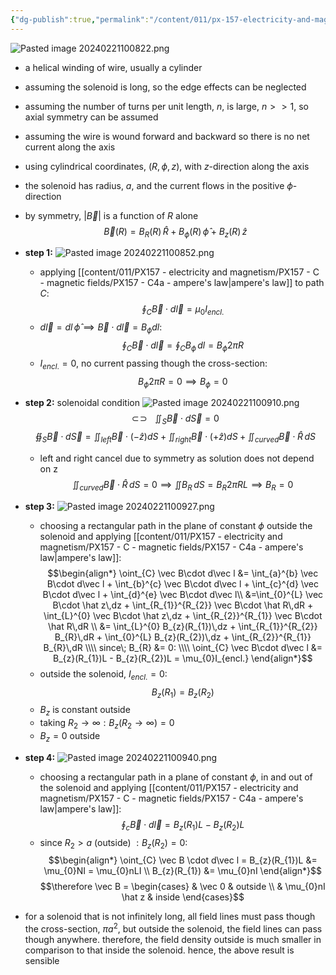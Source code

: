 ```yaml
---
{"dg-publish":true,"permalink":"/content/011/px-157-electricity-and-magnetism/px-157-c-magnetic-fields/px-157-c8-solenoid/","noteIcon":"1","created":"2024-10-01T18:27:10.208+01:00","updated":"2024-11-26T20:10:02.791+00:00"}
---
```


![Pasted image 20240221100822.png](/img/user/pics/Pasted%20image%2020240221100822.png)
- a helical winding of wire, usually a cylinder

- assuming the solenoid is long, so the edge effects can be neglected
- assuming the number of turns per unit length, $n$, is large, ${} n>>1$, so axial symmetry can be assumed
- assuming the wire is wound forward and backward so there is no net current along the axis

- using cylindrical coordinates, $(R,\phi,z)$, with $z$-direction along the axis
- the solenoid has radius, $a$, and the current flows in the positive $\phi$-direction

- by symmetry, $|\vec B|$ is a function of $R$ alone
$$
\vec B (R) = B_{R}(R)\,\hat R+ B_{\phi}(R)\,\hat\phi + B_{z}(R)\,\hat z
$$

- **step 1:**
	![Pasted image 20240221100852.png](/img/user/pics/Pasted%20image%2020240221100852.png)
	- applying [[content/011/PX157 - electricity and magnetism/PX157 - C - magnetic fields/PX157 - C4a - ampere's law\|ampere's law]] to path $C:$
$$
\oint_{C}\vec B \cdot d\vec l = \mu_{0}I_{encl.}
$$
	- $d\vec l = dl\,\hat \phi \implies \vec B \cdot d\vec l = B_{\phi}dl:$
$$
\oint_{C}\vec B\cdot d\vec l = \oint_{C}B_{\phi}\,dl = B_{\phi}2\pi R
$$
	- $I_{encl.}=0$, no current passing though the cross-section:
$$
B_{\phi} 2\pi R = 0\implies B_{\phi}=0
$$
- **step 2:** solenoidal condition
	![Pasted image 20240221100910.png](/img/user/pics/Pasted%20image%2020240221100910.png)
	$$\newcommand{\oiint}{\subset\!\supset \!\!\!\!\!\!\!\!\!\!\iint}
	  \oiint_{S}\vec B\cdot d\vec S =0$$
	$$\oiint_{S}\vec B\cdot d\vec S = \iint_{left}\vec B \cdot (-\hat z)dS + \iint_{right} \vec B\cdot (+\hat z)dS + \iint_{curved}\vec B \cdot \hat R\,dS$$
	- left and right cancel due to symmetry as solution does not depend on z
	$$\iint_{curved}\vec B \cdot \hat R\,dS=0 \implies \iint B_{R}\,dS = B_{R} 2\pi RL \implies B_{R}=0$$

- **step 3:**
	![Pasted image 20240221100927.png](/img/user/pics/Pasted%20image%2020240221100927.png)
	- choosing a rectangular path in the plane of constant $\phi$ outside the solenoid and applying [[content/011/PX157 - electricity and magnetism/PX157 - C - magnetic fields/PX157 - C4a - ampere's law\|ampere's law]]:
$$\begin{align*}
		\oint_{C} \vec B\cdot d\vec l &= \int_{a}^{b} \vec B\cdot d\vec l + \int_{b}^{c} \vec B\cdot d\vec l + \int_{c}^{d} \vec B\cdot d\vec l + \int_{d}^{e} \vec B\cdot d\vec l\\
		&=\int_{0}^{L} \vec B\cdot \hat z\,dz + \int_{R_{1}}^{R_{2}} \vec B\cdot \hat R\,dR + \int_{L}^{0} \vec B\cdot \hat z\,dz + \int_{R_{2}}^{R_{1}} \vec B\cdot \hat R\,dR \\
		&= \int_{L}^{0} B_{z}(R_{1})\,dz + \int_{R_{1}}^{R_{2}} B_{R}\,dR + \int_{0}^{L} B_{z}(R_{2})\,dz + \int_{R_{2}}^{R_{1}} B_{R}\,dR \\\\
		since\; B_{R} &= 0: \\\\
		\oint_{C} \vec B\cdot d\vec l &= B_{z}(R_{1})L - B_{z}(R_{2})L = \mu_{0}I_{encl.}
	\end{align*}$$
	- outside the solenoid, $I_{encl.}=0:$
$$
B_{z}(R_{1}) = B_{z}(R_{2})
$$
	- $B_{z}$ is constant outside
	- taking $R_{2}\to \infty: B_{z}(R_{2}\to \infty) =0$ 
	- $B_{z}=0$ outside

- **step 4:**
	![Pasted image 20240221100940.png](/img/user/pics/Pasted%20image%2020240221100940.png)
	- choosing a rectangular path in a plane of constant $\phi$, in and out of the solenoid and applying [[content/011/PX157 - electricity and magnetism/PX157 - C - magnetic fields/PX157 - C4a - ampere's law\|ampere's law]]:
$$
\oint_{c}\vec B\cdot d\vec l = B_{z}(R_{1})L - B_{z}(R_{2})L
$$
	- since $R_{2}>a$ (outside) $: B_{z}(R_{2})=0:$
$$\begin{align*}
			\oint_{C} \vec B \cdot d\vec l = B_{z}(R_{1})L &= \mu_{0}NI = \mu_{0}nLI \\
			B_{z}(R_{1}) &= \mu_{0}nI
		\end{align*}$$
$$\therefore \vec B = \begin{cases}
     & \vec 0 & outside \\
     & \mu_{0}nI \hat z & inside
\end{cases}$$

- for a solenoid that is not infinitely long, all field lines must pass though the cross-section, $\pi a^{2}$, but outside the solenoid, the field lines can pass though anywhere. therefore, the field density outside is much smaller in comparison to that inside the solenoid. hence, the above result is sensible
